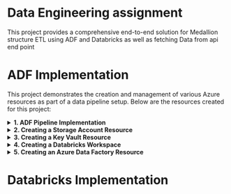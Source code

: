 # Data Engineering assignment
This project provides a comprehensive end-to-end solution for Medallion structure ETL using ADF and Databricks as well as fetching Data from api end point




# ADF Implementation

This project demonstrates the creation and management of various Azure resources as part of a data pipeline setup. Below are the resources created for this project:

<details>
  <summary><strong>1. ADF Pipeline Implementation</strong></summary>

  ### Creating Parent Pipeline
  ![Creating Parent Pipeline](https://github.com/shamsaravaiah/DE-assignment-implementation/blob/main/ADF%20implementation/Screenshots/parent%20pipeline.png)
  lol
  ### Creating Child Pipeline
  ![Creating Child Pipeline](https://github.com/shamsaravaiah/DE-assignment-implementation/blob/main/ADF%20implementation/Screenshots/child%20pipeline.png)

  ### Inside forEach Activity in Child Pipeline
  ![Inside forEach Activity in Child Pipeline](https://github.com/shamsaravaiah/DE-assignment-implementation/blob/main/ADF%20implementation/Screenshots/inside%20forEach%20activity%20of%20child%20pipeline.png)

</details>
  
  
</details>

<details>
  <summary><strong>2. Creating a Storage Account Resource</strong></summary>
  
  ![Created Storage Account Resource](https://github.com/shamsaravaiah/Azure-Data-Pipeline/blob/main/Screen%20shots/created%20storage%20account%20resource.png)
  
</details>

<details>
  <summary><strong>3. Creating a Key Vault Resource</strong></summary>
  
  ![Created Key Vault Resource](https://github.com/shamsaravaiah/Azure-Data-Pipeline/blob/main/Screen%20shots/created%20key%20vault%20resource.png)
  
</details>

<details>
  <summary><strong>4. Creating a Databricks Workspace</strong></summary>
  
  ![Created Databricks Workspace](https://github.com/shamsaravaiah/Azure-Data-Pipeline/blob/main/Screen%20shots/created%20Databricks%20workspace.png)
  
</details>

<details>
  <summary><strong>5. Creating an Azure Data Factory Resource</strong></summary>
  
  ![Created Azure Data Factory Resource](https://github.com/shamsaravaiah/Azure-Data-Pipeline/blob/main/Screen%20shots/created%20ADF%20resource.png)
  
</details>


# Databricks Implementation


